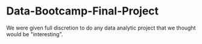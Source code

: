 # Data-Bootcamp-Final-Project
We were given full discretion to do any data analytic project that we thought would be "interesting".
